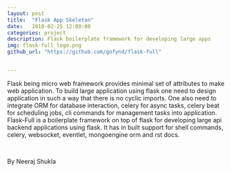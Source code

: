 ```yaml
---
layout: post
title:  "Flask App Skeleton"
date:   2018-02-25 12:00:00
categories: project
description: Flask boilerplate framework for developing large apps
img: flask-full_logo.png
github_url: "https://github.com/gofynd/flask-full"


---
```



<p>Flask being micro web framework provides minimal set of attributes to make web application. To build large application using flask one need to design application in such a way that there is no cyclic imports. One also need to integrate ORM for database interaction, celery for async tasks, celery beat for scheduling jobs, cli commands for management tasks into application.
Flask-Full is a boilerplate framework on top of flask for developing large api backend applications using flask. It has in built support for shell commands, celery, websocket, eventlet, mongoengine orm and rst docs.</p>

<br>
<p>By Neeraj Shukla</p>

